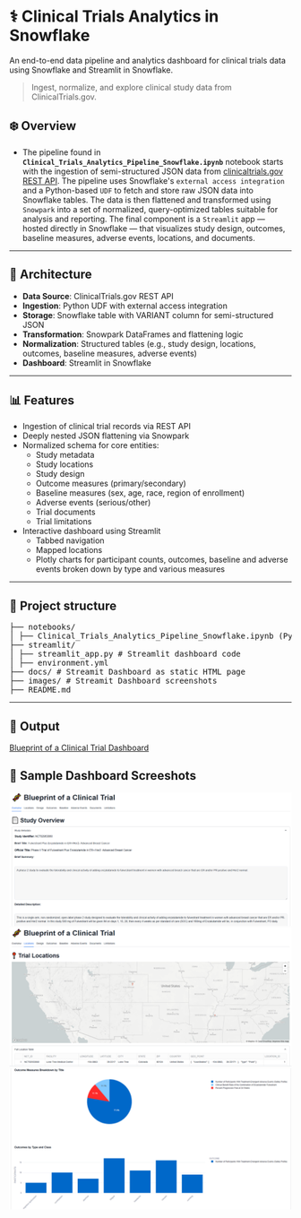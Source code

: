 # ⚕️ Clinical Trials Analytics in Snowflake 

An end-to-end data pipeline and analytics dashboard for clinical trials data using Snowflake and Streamlit in Snowflake.
> Ingest, normalize, and explore clinical study data from ClinicalTrials.gov.

## ❄️ Overview

- The pipeline found in __`Clinical_Trials_Analytics_Pipeline_Snowflake.ipynb`__ notebook starts with the ingestion of semi-structured JSON data from [clinicaltrials.gov REST API](https://clinicaltrials.gov/api/v2/studies/NCT02953860). The pipeline uses Snowflake's `external access integration` and a Python-based `UDF` to fetch and store raw JSON data into Snowflake tables. The data is then flattened and transformed using `Snowpark` into a set of normalized, query-optimized tables suitable for analysis and reporting. The final component is a `Streamlit` app — hosted directly in Snowflake — that visualizes study design, outcomes, baseline measures, adverse events, locations, and documents.

---

## 🧱 Architecture

- **Data Source**: ClinicalTrials.gov REST API
- **Ingestion**: Python UDF with external access integration
- **Storage**: Snowflake table with VARIANT column for semi-structured JSON
- **Transformation**: Snowpark DataFrames and flattening logic
- **Normalization**: Structured tables (e.g., study design, locations, outcomes, baseline measures, adverse events)
- **Dashboard**: Streamlit in Snowflake

---

 ## 📊 Features

- Ingestion of clinical trial records via REST API
- Deeply nested JSON flattening via Snowpark
- Normalized schema for core entities:
  - Study metadata
  - Study locations
  - Study design
  - Outcome measures (primary/secondary)
  - Baseline measures (sex, age, race, region of enrollment)
  - Adverse events (serious/other)
  - Trial documents
  - Trial limitations
- Interactive dashboard using Streamlit
  - Tabbed navigation
  - Mapped locations
  - Plotly charts for participant counts, outcomes, baseline and adverse events broken down by type and various measures

---

## 📂 Project structure
<pre>
├── notebooks/
│ ├── Clinical_Trials_Analytics_Pipeline_Snowflake.ipynb (Python UDF + Snowpark logic)
├── streamlit/
│ ├── streamlit_app.py # Streamlit dashboard code
│ ├── environment.yml 
├── docs/ # Streamit Dashboard as static HTML page
├── images/ # Streamit Dashboard screenshots
├── README.md
</pre>

---

## 📎 Output 

[Blueprint of a Clinical Trial Dashboard](docs/Blueprint_Clinical_Trial.htm)

## 📎 Sample Dashboard Screeshots
 
![Study Overview](images/1-study_overview/streamlit_clinical_trial_overview1.png)
![Study Locations](images/2-study_locations/streamlit_clinical_trial_locations.png)
![Outcomes](images/4-outcome_measures/streamlit_clinical_trial_outcome_measures2.png)







